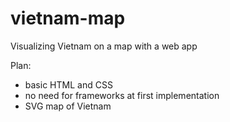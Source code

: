 # vietnam-map
Visualizing Vietnam on a map with a web app

Plan:
- basic HTML and CSS
- no need for frameworks at first implementation
- SVG map of Vietnam
